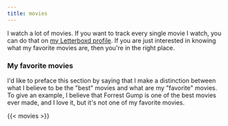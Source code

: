```yaml
---
title: movies
---
```


I watch a lot of movies.
If you want to track every single movie I watch,
you can do that on
[my Letterboxd profile](https://letterboxd.com/jamesbvaughan/films/).
If you are just interested in knowing what my favorite movies are,
then you're in the right place.

### My favorite movies

I'd like to preface this section by saying that I make a distinction between
what I believe to be the "best" movies and what are my "favorite" movies.
To give an example, I believe that Forrest Gump is one of the best movies
ever made, and I love it, but it's not one of my favorite movies.

{{< movies >}}
